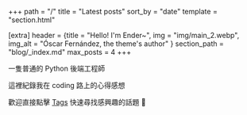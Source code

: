 +++
path = "/"
title = "Latest posts"
sort_by = "date"
template = "section.html"

[extra]
header = {title = "Hello! I'm Ender~", img = "img/main_2.webp", img_alt = "Óscar Fernández, the theme's author" }
section_path = "blog/_index.md"
max_posts = 4
+++

一隻普通的 Python 後端工程師

這裡紀錄我在 coding 路上的心得感想

歡迎直接點擊 [Tags](/tags) 快速尋找感興趣的話題 🦦